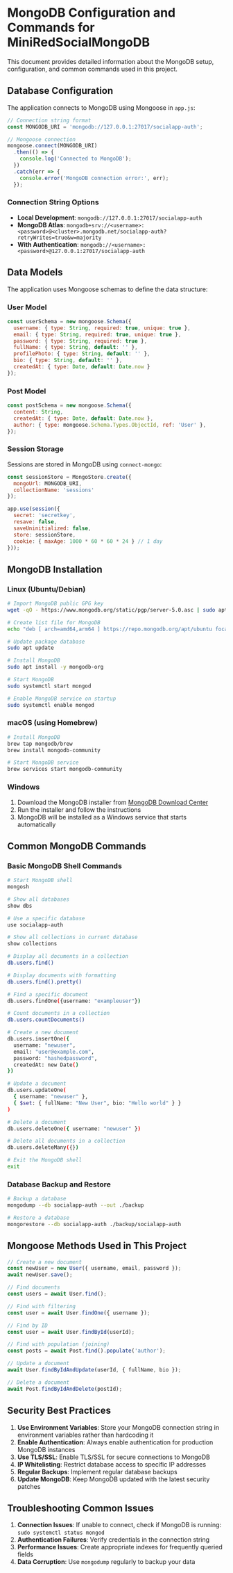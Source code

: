 # MongoDB Configuration and Commands for MiniRedSocialMongoDB

This document provides detailed information about the MongoDB setup, configuration, and common commands used in this project.

## Database Configuration

The application connects to MongoDB using Mongoose in `app.js`:

```javascript
// Connection string format
const MONGODB_URI = 'mongodb://127.0.0.1:27017/socialapp-auth';

// Mongoose connection
mongoose.connect(MONGODB_URI)
  .then(() => {
    console.log('Connected to MongoDB');
  })
  .catch(err => {
    console.error('MongoDB connection error:', err);
  });
```

### Connection String Options

- **Local Development**: `mongodb://127.0.0.1:27017/socialapp-auth`
- **MongoDB Atlas**: `mongodb+srv://<username>:<password>@<cluster>.mongodb.net/socialapp-auth?retryWrites=true&w=majority`
- **With Authentication**: `mongodb://<username>:<password>@127.0.0.1:27017/socialapp-auth`

## Data Models

The application uses Mongoose schemas to define the data structure:

### User Model

```javascript
const userSchema = new mongoose.Schema({
  username: { type: String, required: true, unique: true },
  email: { type: String, required: true, unique: true },
  password: { type: String, required: true },
  fullName: { type: String, default: '' },
  profilePhoto: { type: String, default: '' },
  bio: { type: String, default: '' },
  createdAt: { type: Date, default: Date.now }
});
```

### Post Model

```javascript
const postSchema = new mongoose.Schema({
  content: String,
  createdAt: { type: Date, default: Date.now },
  author: { type: mongoose.Schema.Types.ObjectId, ref: 'User' },
});
```

### Session Storage

Sessions are stored in MongoDB using `connect-mongo`:

```javascript
const sessionStore = MongoStore.create({ 
  mongoUrl: MONGODB_URI,
  collectionName: 'sessions'
});

app.use(session({
  secret: 'secretkey',
  resave: false,
  saveUninitialized: false,
  store: sessionStore,
  cookie: { maxAge: 1000 * 60 * 60 * 24 } // 1 day
}));
```

## MongoDB Installation

### Linux (Ubuntu/Debian)

```bash
# Import MongoDB public GPG key
wget -qO - https://www.mongodb.org/static/pgp/server-5.0.asc | sudo apt-key add -

# Create list file for MongoDB
echo "deb [ arch=amd64,arm64 ] https://repo.mongodb.org/apt/ubuntu focal/mongodb-org/5.0 multiverse" | sudo tee /etc/apt/sources.list.d/mongodb-org-5.0.list

# Update package database
sudo apt update

# Install MongoDB
sudo apt install -y mongodb-org

# Start MongoDB
sudo systemctl start mongod

# Enable MongoDB service on startup
sudo systemctl enable mongod
```

### macOS (using Homebrew)

```bash
# Install MongoDB
brew tap mongodb/brew
brew install mongodb-community

# Start MongoDB service
brew services start mongodb-community
```

### Windows

1. Download the MongoDB installer from [MongoDB Download Center](https://www.mongodb.com/try/download/community)
2. Run the installer and follow the instructions
3. MongoDB will be installed as a Windows service that starts automatically

## Common MongoDB Commands

### Basic MongoDB Shell Commands

```bash
# Start MongoDB shell
mongosh

# Show all databases
show dbs

# Use a specific database
use socialapp-auth

# Show all collections in current database
show collections

# Display all documents in a collection
db.users.find()

# Display documents with formatting
db.users.find().pretty()

# Find a specific document
db.users.findOne({username: "exampleuser"})

# Count documents in a collection
db.users.countDocuments()

# Create a new document
db.users.insertOne({
  username: "newuser",
  email: "user@example.com",
  password: "hashedpassword",
  createdAt: new Date()
})

# Update a document
db.users.updateOne(
  { username: "newuser" },
  { $set: { fullName: "New User", bio: "Hello world" } }
)

# Delete a document
db.users.deleteOne({ username: "newuser" })

# Delete all documents in a collection
db.users.deleteMany({})

# Exit the MongoDB shell
exit
```

### Database Backup and Restore

```bash
# Backup a database
mongodump --db socialapp-auth --out ./backup

# Restore a database
mongorestore --db socialapp-auth ./backup/socialapp-auth
```

## Mongoose Methods Used in This Project

```javascript
// Create a new document
const newUser = new User({ username, email, password });
await newUser.save();

// Find documents
const users = await User.find();

// Find with filtering
const user = await User.findOne({ username });

// Find by ID
const user = await User.findById(userId);

// Find with population (joining)
const posts = await Post.find().populate('author');

// Update a document
await User.findByIdAndUpdate(userId, { fullName, bio });

// Delete a document
await Post.findByIdAndDelete(postId);
```

## Security Best Practices

1. **Use Environment Variables**: Store your MongoDB connection string in environment variables rather than hardcoding it
2. **Enable Authentication**: Always enable authentication for production MongoDB instances
3. **Use TLS/SSL**: Enable TLS/SSL for secure connections to MongoDB
4. **IP Whitelisting**: Restrict database access to specific IP addresses
5. **Regular Backups**: Implement regular database backups
6. **Update MongoDB**: Keep MongoDB updated with the latest security patches

## Troubleshooting Common Issues

1. **Connection Issues**: If unable to connect, check if MongoDB is running: `sudo systemctl status mongod`
2. **Authentication Failures**: Verify credentials in the connection string
3. **Performance Issues**: Create appropriate indexes for frequently queried fields
4. **Data Corruption**: Use `mongodump` regularly to backup your data 